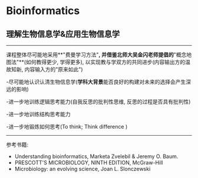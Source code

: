 # Bioinformatics
## 理解生物信息学&amp;应用生物信息学

---

课程整体尽可能地采用**"费曼学习方法"**, 并借鉴北师大吴金闪老师提倡的**"概念地图法"**(如何教得更少, 学得更多), 以实现教与学双方的共同进步(内容输出方的温故知新, 内容输入方的"原来如此")

-尽可能地认识认清生物信息学(**学科大背景**能否良好的构建对未来的选择会产生深远的影响)

-进一步地训练逻辑思考能力(自我反思的批判性思维, 反思的过程是否具有批判性)

-进一步地训练结构思考能力

-进一步地锻炼如何思考(To think; Think difference )

----

参考书籍:

- Understanding bioinformatics, Marketa Zvelebil & Jeremy O. Baum.
- PRESCOTT'S MICROBIOLOGY, NINTH EDITION, McGraw-Hill
- Microbiology: an evolving science, Joan L. Slonczewski
